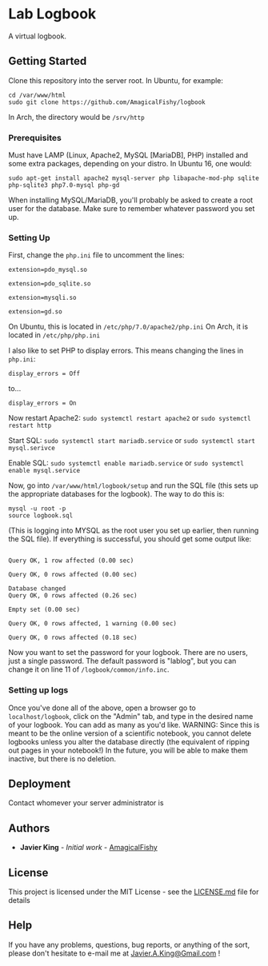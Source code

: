 # Lab Logbook 

A virtual logbook.

## Getting Started
Clone this repository into the server root. In Ubuntu, for example:

```
cd /var/www/html
sudo git clone https://github.com/AmagicalFishy/logbook
```
In Arch, the directory would be ```/srv/http```

### Prerequisites
Must have LAMP (Linux, Apache2, MySQL [MariaDB], PHP) installed and some extra packages, depending on your distro. In Ubuntu 16, one would:

```
sudo apt-get install apache2 mysql-server php libapache-mod-php sqlite php-sqlite3 php7.0-mysql php-gd
```
When installing MySQL/MariaDB, you'll probably be asked to create a root user for the database. Make sure to remember whatever password you set up.

### Setting Up
First, change the ``php.ini`` file to uncomment the lines:

``extension=pdo_mysql.so``

``extension=pdo_sqlite.so``

``extension=mysqli.so``

``extension=gd.so``


On Ubuntu, this is located in ``/etc/php/7.0/apache2/php.ini``
On Arch, it is located in ``/etc/php/php.ini``

I also like to set PHP to display errors. This means changing the lines in ``php.ini``:
```
display_errors = Off
```
to...
```
display_errors = On
```
Now restart Apache2: ``sudo systemctl restart apache2`` or ``sudo systemctl restart http``

Start SQL: ``sudo systemctl start mariadb.service`` or ``sudo systemctl start mysql.serivce``

Enable SQL: ``sudo systemctl enable mariadb.service`` or ``sudo systemctl enable mysql.service``

Now, go into ``/var/www/html/logbook/setup`` and run the SQL file (this sets up the appropriate databases for the logbook). The way to do this is:

```
mysql -u root -p 
source logbook.sql
```
(This is logging into MYSQL as the root user you set up earlier, then running the SQL file). If everything is successful, you should get some output like:

```

Query OK, 1 row affected (0.00 sec)

Query OK, 0 rows affected (0.00 sec)

Database changed
Query OK, 0 rows affected (0.26 sec)

Empty set (0.00 sec)

Query OK, 0 rows affected, 1 warning (0.00 sec)

Query OK, 0 rows affected (0.18 sec)
```

Now you want to set the password for your logbook. There are no users, just a single password. The default password is "lablog", but you can change it on line 11 of ``/logbook/common/info.inc``.

### Setting up logs
Once you've done all of the above, open a browser go to ``localhost/logbook``, click on the "Admin" tab, and type in the desired name of your logbook. You can add as many as you'd like. WARNING: Since this is meant to be the online version of a scientific notebook, you cannot delete logbooks unless you alter the database directly (the equivalent of ripping out pages in your notebook!) In the future, you will be able to make them inactive, but there is no deletion.

## Deployment

Contact whomever your server administrator is

## Authors

* **Javier King** - *Initial work* - [AmagicalFishy](https://github.com/AmagicalFishy)

## License

This project is licensed under the MIT License - see the [LICENSE.md](LICENSE.md) file for details

## Help

If you have any problems, questions, bug reports, or anything of the sort, please don't hesitate to e-mail me at Javier.A.King@Gmail.com !
